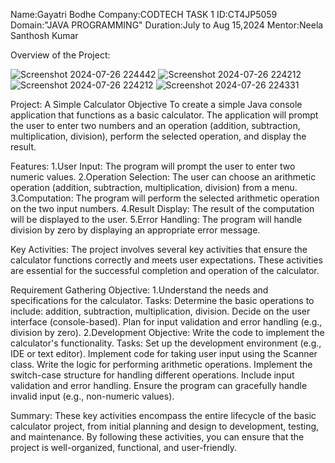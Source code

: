 Name:Gayatri Bodhe
Company:CODTECH TASK 1
ID:CT4JP5059
Domain:"JAVA PROGRAMMING"
Duration:July to Aug 15,2024
Mentor:Neela Santhosh Kumar

Overview of the Project:

![Screenshot 2024-07-26 224442](https://github.com/user-attachments/assets/1910fd26-9b03-4e3b-9c45-6eb48b3ee021)
![Screenshot 2024-07-26 224212](https://github.com/user-attachments/assets/d185b4c3-515f-4f7f-8355-3f56374e02a8)
![Screenshot 2024-07-26 224212](https://github.com/user-attachments/assets/9c3d3dbb-af88-4c9a-8564-e71a0717e100)
![Screenshot 2024-07-26 224331](https://github.com/user-attachments/assets/513158ff-1b69-408f-a532-37afba03d248)

Project:
A Simple Calculator Objective To create a simple Java console application that functions as a basic calculator. The application will prompt the user to enter two numbers and an operation (addition, subtraction, multiplication, division), perform the selected operation, and display the result.

Features: 
1.User Input: The program will prompt the user to enter two numeric values.
2.Operation Selection: The user can choose an arithmetic operation (addition, subtraction, multiplication, division) from a menu. 
3.Computation: The program will perform the selected arithmetic operation on the two input numbers. 
4.Result Display: The result of the computation will be displayed to the user. 
5.Error Handling: The program will handle division by zero by displaying an appropriate error message.

Key Activities: 
The project involves several key activities that ensure the calculator functions correctly and meets user expectations. 
These activities are essential for the successful completion and operation of the calculator.

Requirement Gathering Objective: 
1.Understand the needs and specifications for the calculator. Tasks: Determine the basic operations to include: addition, subtraction, multiplication, division. Decide on the user interface (console-based). Plan for input validation and error handling (e.g., division by zero).
2.Development Objective: Write the code to implement the calculator's functionality. Tasks: Set up the development environment (e.g., IDE or text editor). Implement code for taking user input using the Scanner class. Write the logic for performing arithmetic operations. Implement the switch-case structure for handling different operations. Include input validation and error handling. Ensure the program can gracefully handle invalid input (e.g., non-numeric values).

Summary: 
These key activities encompass the entire lifecycle of the basic calculator project, from initial planning and design to development, testing, and maintenance. By following these activities, you can ensure that the project is well-organized, functional, and user-friendly.
